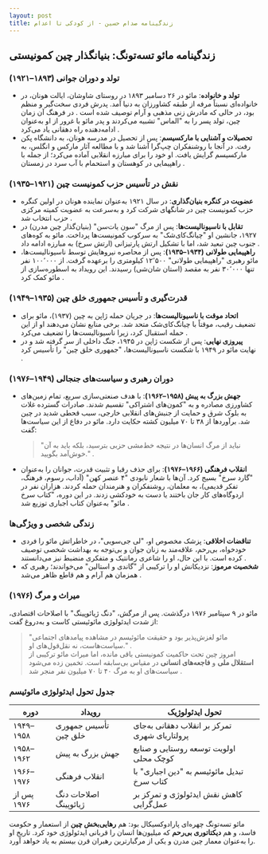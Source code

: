 ```yaml
---
layout: post
title: زندگینامه صدام حسین - از کودکی تا اعدام
---
```


## زندگینامه مائو تسه‌تونگ: بنیانگذار چین کمونیستی

### تولد و دوران جوانی (۱۸۹۳–۱۹۲۱)
- **تولد و خانواده**: مائو در ۲۶ دسامبر ۱۸۹۳ در روستای شاوشان، ایالت هونان، در خانواده‌ای نسبتاً مرفه از طبقه کشاورزان به دنیا آمد. پدرش فردی سخت‌گیر و منظم بود، در حالی که مادرش زنی مذهبی و آرام توصیف شده است . در فرهنگ آن زمان چین، تولد پسر را به "الماس" تشبیه می‌کردند و پدر مائو با غرور از او به‌عنوان ادامه‌دهنده راه دهقانی یاد می‌کرد .  
- **تحصیلات و آشنایی با مارکسیسم**: پس از تحصیل در مدرسه هونان، به دانشگاه پکن رفت. در آنجا با روشنفکران چپ‌گرا آشنا شد و با مطالعه آثار مارکس و انگلس، به مارکسیسم گرایش یافت. او خود را برای مبارزه انقلابی آماده می‌کرد؛ از جمله با راهپیمایی در کوهستان و استحمام با آب سرد در زمستان .

### نقش در تأسیس حزب کمونیست چین (۱۹۲۱–۱۹۳۵)
- **عضویت در کنگره بنیان‌گذاری**: در سال ۱۹۲۱ به‌عنوان نماینده هونان در اولین کنگره حزب کمونیست چین در شانگهای شرکت کرد و به‌سرعت به عضویت کمیته مرکزی حزب انتخاب شد .  
- **تقابل با ناسیونالیست‌ها**: پس از مرگ "سون یات‌سن" (بنیان‌گذار چین مدرن) در ۱۹۲۷، جانشین او "چیانگ‌کای‌شک" به سرکوب کمونیست‌ها پرداخت. مائو به کوه‌های جنوب چین تبعید شد، اما با تشکیل ارتش پارتیزانی (ارتش سرخ) به مبارزه ادامه داد .  
- **راهپیمایی طولانی (۱۹۳۴–۱۹۳۵)**: پس از محاصره نیروهایش توسط ناسیونالیست‌ها، مائو رهبری "راهپیمایی طولانی" ۱۲٬۵۰۰ کیلومتری را برعهده گرفت. از ۱۰۰٬۰۰۰ نفر تنها ۳۰٬۰۰۰ نفر به مقصد (استان شان‌شی) رسیدند. این رویداد به اسطوره‌سازی از مائو کمک کرد .

### قدرت‌گیری و تأسیس جمهوری خلق چین (۱۹۳۵–۱۹۴۹)
- **اتحاد موقت با ناسیونالیست‌ها**: در جریان حمله ژاپن به چین (۱۹۳۷)، مائو برای تضعیف رقیب، موقتاً با چیانگ‌کای‌شک متحد شد. برخی منابع نشان می‌دهند او از این حمله استقبال کرد، زیرا ناسیونالیست‌ها را تضعیف می‌کرد .  
- **پیروزی نهایی**: پس از شکست ژاپن در ۱۹۴۵، جنگ داخلی از سر گرفته شد و در نهایت مائو در ۱۹۴۹ با شکست ناسیونالیست‌ها، "جمهوری خلق چین" را تأسیس کرد .

### دوران رهبری و سیاست‌های جنجالی (۱۹۴۹–۱۹۷۶)
- **جهش بزرگ به پیش (۱۹۵۸–۱۹۶۲)**: با هدف صنعتی‌سازی سریع، تمام زمین‌های کشاورزی مصادره و به "کمون‌های اشتراکی" تقسیم شدند. صادرات گسترده غلات به بلوک شرق و حمایت از جنبش‌های انقلابی خارجی، سبب قحطی شدید در چین شد. برآوردها از ۳۸ تا ۷۰ میلیون کشته حکایت دارد. مائو در دفاع از این سیاست‌ها گفت:  
  > "نباید از مرگ انسان‌ها در نتیجه خط‌مشی حزبی بترسید، بلکه باید به آن خوش‌آمد بگویید." .  
- **انقلاب فرهنگی (۱۹۶۶–۱۹۷۶)**: برای حذف رقبا و تثبیت قدرت، جوانان را به‌عنوان "گارد سرخ" بسیج کرد. آن‌ها با شعار نابودی "۴ عنصر کهن" (آداب، رسوم، فرهنگ، تفکر قدیمی)، به معلمان، روشنفکران و هنرمندان حمله کردند. هزاران نفر در اردوگاه‌های کار جان باختند یا دست به خودکشی زدند. در این دوره، "کتاب سرخ مائو" به‌عنوان کتاب اجباری توزیع شد .  

### زندگی شخصی و ویژگی‌ها
- **تناقضات اخلاقی**: پزشک مخصوص او، "لی جی‌سویی"، در خاطراتش مائو را فردی خودخواه، بی‌رحم، علاقه‌مند به زنان جوان و بی‌توجه به بهداشت شخصی توصیف کرده است. با این حال، او را شاعری رمانتیک و متفکری منضبط نیز می‌دانستند .  
- **شخصیت مرموز**: نزدیکانش او را ترکیبی از "گاندی و استالین" می‌خواندند؛ رهبری که همزمان هم آرام و هم قاطع ظاهر می‌شد .

### میراث و مرگ (۱۹۷۶)
مائو در ۹ سپتامبر ۱۹۷۶ درگذشت. پس از مرگش، "دنگ ژیائوپینگ" با اصلاحات اقتصادی، از شدت ایدئولوژی مائوئیستی کاست و به‌دروغ گفت:  
> "مائو لغزش‌پذیر بود و حقیقت مائوئیسم در مشاهده پیامدهای اجتماعی سیاست‌هاست، نه نقل‌قول‌های او." .  
امروز چین تحت حاکمیت کمونیستی باقی مانده، اما میراث مائو ترکیبی از **استقلال ملی** و **فاجعه‌های انسانی** در مقیاس بی‌سابقه است. تخمین زده می‌شود سیاست‌های او به مرگ ۴۰ تا ۷۰ میلیون نفر منجر شد .  

### جدول تحول ایدئولوژی مائوئیسم
| دوره | رویداد | تحول ایدئولوژیک |
|------|--------|-----------------|
| ۱۹۴۹–۱۹۵۸ | تأسیس جمهوری خلق چین | تمرکز بر انقلاب دهقانی به‌جای پرولتاریای شهری  | 
| ۱۹۵۸–۱۹۶۲ | جهش بزرگ به پیش | اولویت توسعه روستایی و صنایع کوچک محلی  |  
| ۱۹۶۶–۱۹۷۶ | انقلاب فرهنگی | تبدیل مائوئیسم به "دین اجباری" با کتاب سرخ  |  
| پس از ۱۹۷۶ | اصلاحات دنگ ژیائوپینگ | کاهش نقش ایدئولوژی و تمرکز بر عمل‌گرایی  |  

مائو تسه‌تونگ چهره‌ای پارادوکسیکال بود: هم **رهایی‌بخش چین** از استعمار و حکومت فاسد، و هم **دیکتاتوری بی‌رحم** که میلیون‌ها انسان را قربانی ایدئولوژی خود کرد. تاریخ او را به‌عنوان معمار چین مدرن و یکی از مرگبارترین رهبران قرن بیستم به یاد خواهد آورد.
